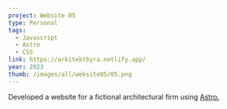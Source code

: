```yaml
---
project: Website 05
type: Personal
tags:
  - Javascript
  - Astro
  - CSS
link: https://arkitektbyra.netlify.app/
year: 2023
thumb: /images/all/website05/05.png
---
```


Developed a website for a fictional architectural firm using <a class="link" href="/">Astro.</a>
